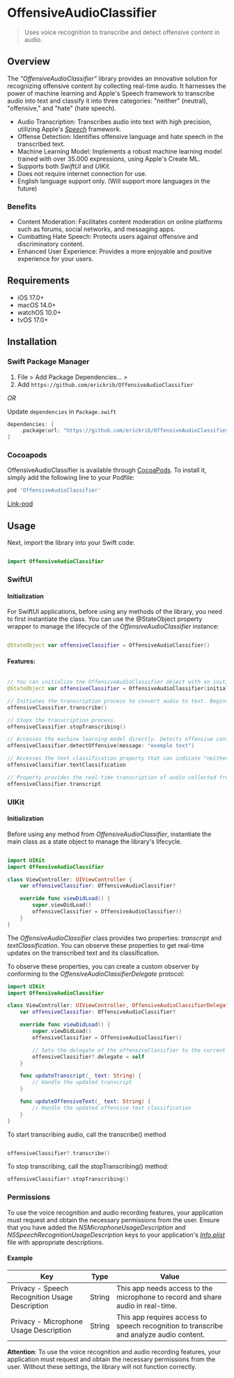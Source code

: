 # OffensiveAudioClassifier
> Uses voice recognition to transcribe and detect offensive content in audio.

## Overview

The _"OffensiveAudioClassifier"_ library provides an innovative solution for recognizing offensive content by collecting real-time audio. It harnesses the power of machine learning and Apple's Speech framework to transcribe audio into text and classify it into three categories: "neither" (neutral), "offensive," and "hate" (hate speech).

* Audio Transcription: Transcribes audio into text with high precision, utilizing Apple's [_Speech_](https://developer.apple.com/documentation/speech/) framework.
* Offense Detection: Identifies offensive language and hate speech in the transcribed text.
* Machine Learning Model: Implements a robust machine learning model trained with over 35.000 expressions, using Apple's Create ML.
* Supports both _SwiftUI_ and _UIKit_.
* Does not require internet connection for use.
* English language support only. (Will support more languages in the future)

### Benefits

* Content Moderation: Facilitates content moderation on online platforms such as forums, social networks, and messaging apps.
* Combatting Hate Speech: Protects users against offensive and discriminatory content.
* Enhanced User Experience: Provides a more enjoyable and positive experience for your users.

## Requirements
* iOS 17.0+
* macOS 14.0+
* watchOS 10.0+
* tvOS 17.0+

## Installation

### Swift Package Manager

1. File > Add Package Dependencies... >
2. Add `https://github.com/erickrib/OffensiveAudioClassifier`

_OR_

Update `dependencies` in `Package.swift`
```swift
dependencies: [
    .package(url: "https://github.com/erickrib/OffensiveAudioClassifier", .upToNextMajor(from: "1.0.5"))
]
```

### Cocoapods

OffensiveAudioClassifier is available through [CocoaPods](https://cocoapods.org). To install
it, simply add the following line to your Podfile:

```ruby
pod 'OffensiveAudioClassifier'
```
[Link-pod](https://cocoapods.org/pods/OffensiveAudioClassifier)

## Usage

Next, import the library into your Swift code:
```swift

import OffensiveAudioClassifier

```

### SwiftUI

#### Initialization
For SwiftUI applications, before using any methods of the library, you need to first instantiate the class. You can use the @StateObject property wrapper to manage the lifecycle of the _OffensiveAudioClassifier_ instance:

```swift

@StateObject var offensiveClassifier = OffensiveAudioClassifier()

```
#### Features:

```swift

// You can initialize the OffensiveAudioClassifier object with an initial transcript.
@StateObject var offensiveClassifier = OffensiveAudioClassifier(initialTranscript: "example text inital")

// Initiates the transcription process to convert audio to text. Begins collecting audio input from the microphone.
offensiveClassifier.transcribe()

// Stops the transcription process.
offensiveClassifier.stopTranscribing()

// Accesses the machine learning model directly. Detects offensive content by providing a string input.
offensiveClassifier.detectOffensive(message: "exemple text")

// Accesses the text classification property that can indicate "neither," "offensive," or "hate" classifications.
offensiveClassifier.textClassification

// Property provides the real-time transcription of audio collected from the microphone.
offensiveClassifier.transcript

```

### UIKit

#### Initialization
Before using any method from _OffensiveAudioClassifier_, instantiate the main class as a state object to manage the library's lifecycle.

```swift

import UIKit
import OffensiveAudioClassifier

class ViewController: UIViewController {
    var offensiveClassifier: OffensiveAudioClassifier?

    override func viewDidLoad() {
        super.viewDidLoad()
        offensiveClassifier = OffensiveAudioClassifier()
    }
}

```

The _OffensiveAudioClassifier_ class provides two properties: _transcript_ and _textClassification_. You can observe these properties to get real-time updates on the transcribed text and its classification.

To observe these properties, you can create a custom observer by conforming to the _OffensiveAudioClassifierDelegate_ protocol:

```swift
import UIKit
import OffensiveAudioClassifier

class ViewController: UIViewController, OffensiveAudioClassifierDelegate {
    var offensiveClassifier: OffensiveAudioClassifier?

    override func viewDidLoad() {
        super.viewDidLoad()
        offensiveClassifier = OffensiveAudioClassifier()

        // Sets the delegate of the offensiveClassifier to the current object.  
        offensiveClassifier?.delegate = self
    }

    func updateTranscript(_ text: String) {
        // Handle the updated transcript
    }

    func updateOffensiveText(_ text: String) {
        // Handle the updated offensive text classification
    }
}

```

 To start transcribing audio, call the transcribe() method

```swift

offensiveClassifier?.transcribe()

```

To stop transcribing, call the stopTranscribing() method:

```swift
offensiveClassifier?.stopTranscribing()
```
### Permissions

To use the voice recognition and audio recording features, your application must request and obtain the necessary permissions from the user. Ensure that you have added the _NSMicrophoneUsageDescription_ and _NSSpeechRecognitionUsageDescription_ keys to your application's [_Info.plist_](https://developer.apple.com/documentation/bundleresources/information_property_list) file with appropriate descriptions.

#### Example


| Key                                  | Type                        | Value                                                 |
|--------------------------------------|-----------------------------|-------------------------------------------------------|
| Privacy - Speech Recognition Usage Description | String                  | This app needs access to the microphone to record and share audio in real-time. |
| Privacy - Microphone Usage Description        | String                  | This app requires access to speech recognition to transcribe and analyze audio content. |


**Attention**: To use the voice recognition and audio recording features, your application must request and obtain the necessary permissions from the user. Without these settings, the library will not function correctly.


